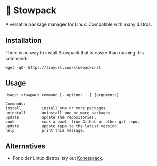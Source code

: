 # 🍜 Stowpack

A versatile package manager for Linux. Compatible with many distros.

## Installation

There is no way to install Stowpack that is easier than running this command:

```
wget -qO- https://tinyurl.com/stowpackinst
```

## Usage

```
Usage: stowpack command [--options ..] [arguments]

Commands:
install         install one or more packages.
uninstall       uninstall one or more packages.
update          update the repositories.
cook            cook a bowl, from GitHub or other git repo.
update          update taps to the latest version.
help            print this message.
```

## Alternatives

* For older Linux distros, try out [Konetspack](https://github.com/stowpack/konetspack).

